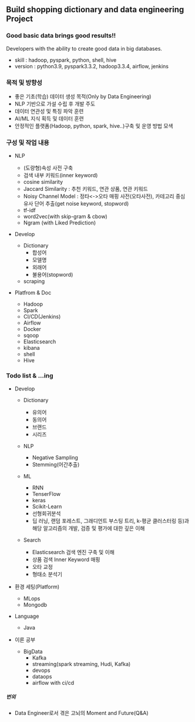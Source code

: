 ## Build shopping dictionary and data engineering Project

### Good basic data brings good results!!
Developers with the ability to create good data in big databases.

- skill : hadoop, pyspark, python, shell, hive
- version : python3.9, pyspark3.3.2, hadoop3.3.4, airflow, jenkins

### 목적 및 방향성
- 좋은 기초(학습) 데이터 생성 목적(Only by Data Engineering)  
- NLP 기반으로 가설 수립 후 개발 주도    
- 데이터 연관성 및 특징 파악 훈련  
- AI/ML 지식 획득 및 데이터 훈련   
- 안정적인 플랫폼(Hadoop, python, spark, hive..)구축 및 운영 방법 모색  

### 구성 및 작업 내용
- NLP
  - (도량형)속성 사전 구축
  - 검색 내부 키워드(inner keyword)
  - cosine similarity
  - Jaccard Similarity : 추천 키워드, 연관 상품, 연관 키워드
  - Noisy Channel Model : 정타<->오타 매핑 사전(오타사전), 카테고리 중심 유사 단어 추출(get noise keyword, stopword)
  - tf-idf
  - word2vec(with skip-gram & cbow)
  - Ngram (with Liked Prediction) 

- Develop
  - Dictionary     
    - 합성어
    - 모델명
    - 외래어 
    - 불용어(stopword)
  - scraping
  
- Platfrom & Doc
  - Hadoop 
  - Spark 
  - CI/CD(Jenkins)
  - Airflow 
  - Docker
  - sqoop
  - Elasticsearch
  - kibana
  - shell
  - Hive

### Todo list & ...ing  
- Develop  
  - Dictionary      
    - 유의어
    - 동의어
    - 브랜드 
    - 시리즈
    
  - NLP
    - Negative Sampling
    - Stemming(어간추출)
  - ML
    - RNN
    - TenserFlow
    - keras
    - Scikit-Learn
    - 선형회귀분석
    - 딥 러닝, 랜덤 포레스트, 그래디언트 부스팅 트리, k-평균 클러스터링 등)과 해당 알고리즘의 개발, 검증 및 평가에 대한 깊은 이해
  - Search
    - Elasticsearch 검색 엔진 구축 및 이해 
    - 상품 검색 Inner Keyword 매핑 
    - 오타 교정
    - 형태소 분석기

- 환경 세팅(Platform)
     - MLops
     - Mongodb
- Language    
  - Java

- 이론 공부
   - BigData
     - Kafka
     - streaming(spark streaming, Hudi, Kafka)
     - devops
     - dataops
     - airflow with ci/cd
 
##### 번외      
 - Data Engineer로서 겪은 고뇌의 Moment and Future(Q&A)  
    
      